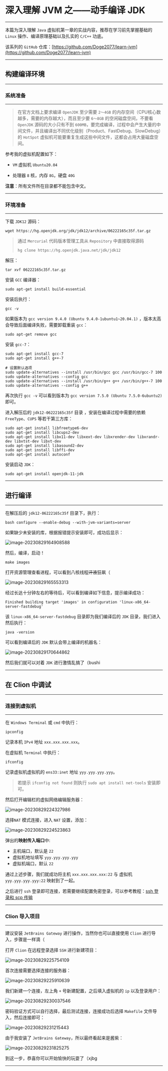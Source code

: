 # 深入理解 JVM 之——动手编译 JDK

****

本篇为深入理解 `Java` 虚拟机第一章的实战内容，推荐在学习前先掌握基础的 `Linux` 操作、编译原理基础以及扎实的 `C/C++` 功底。

该系列的 `GitHub` 仓库：[https://github.com/Doge2077/learn-jvm](https://github.com/Doge2077/learn-jvm)

****

## 构建编译环境

****

### 系统准备

****

> 在官方文档上要求编译 `OpenJDK` 至少需要 `2～4GB` 的内存空间（CPU核心数越多，需要的内存越大），而且至少要 `6～8GB` 的空闲磁盘空间，不要看 `OpenJDK` 源码的大小只有不到 `600MB`，要完成编译，过程中会产生大量的中间文件，并且编译出不同优化级别（Product、FastDebug、SlowDebug）的 `HotSpot` 虚拟机可能要重复生成这些中间文件，这都会占用大量磁盘空间。

参考我的虚拟机配置如下：

* `VM` 虚拟机 `Ubuntu20.04`

* 处理器 `8` 核，内存 `8G`，硬盘 `40G`

**注意**：所有文件所在目录都不能包含中文。

****

### 环境准备

****

下载 `JDK12` 源码：

```shell
wget https://hg.openjdk.org/jdk/jdk12/archive/06222165c35f.tar.gz
```

> 通过 `Mercurial` 代码版本管理工具从 `Repository` 中直接取得源码
>
> ```shell
> hg clone https://hg.openjdk.java.net/jdk/jdk12
> ```

解压：

```shell
tar xvf 06222165c35f.tar.gz
```

安装 `GCC` 编译器：

```shell
sudo apt-get install build-essential
```

安装后执行：

```shell
gcc -v
```

如果版本为 `gcc version 9.4.0 (Ubuntu 9.4.0-1ubuntu1~20.04.1)` ，版本太高会导致后面编译失败，需要卸载重装 `gcc`：

```shell
sudo apt-get remove gcc
```

安装 `gcc-7`：

```shell
sudo apt-get install gcc-7
sudo apt-get install g++-7

# 设置默认选项
sudo update-alternatives --install /usr/bin/gcc gcc /usr/bin/gcc-7 100
sudo update-alternatives --config gcc
sudo update-alternatives --install /usr/bin/g++ g++ /usr/bin/g++-7 100
sudo update-alternatives --config g++
```

再次执行 `gcc -v` 可以看到版本为 `gcc version 7.5.0 (Ubuntu 7.5.0-6ubuntu2)` 即可。

进入解压后的 `jdk12-06222165c35f` 目录 ，安装在编译过程中需要的依赖 `FreeType`、`CUPS` 等若干第三方库：

```shell
sudo apt-get install libfreetype6-dev
sudo apt-get install libcups2-dev
sudo apt-get install libx11-dev libxext-dev libxrender-dev libxrandr-dev libxtst-dev libxt-dev
sudo apt-get install libasound2-dev
sudo apt-get install libffi-dev 
sudo apt-get install autoconf
```

安装启动 `JDK`：

```shell
sudo apt-get install openjdk-11-jdk
```

****

## 进行编译

****

在解压后的 `jdk12-06222165c35f` 目录下，执行：

```shell
bash configure --enable-debug --with-jvm-variants=server
```

如果缺少未安装的库，根据报错提示安装即可，成功后显示：

![image-20230829164908588](https://image.itbaima.net/images/40/image-20230829162471905.png)

然后，编译，启动！

```shell
make images
```

打开资源管理查看进程，可以看到八核线程~~汗液~~狂飙（

![image-20230829165553313](https://image.itbaima.net/images/40/image-20230829164444852.png)

经过长达十分钟左右的等待后，可以看到编译如下信息，提示编译成功：

```shell
Finished building target 'images' in configuration 'linux-x86_64-server-fastdebug'
```

该 `linux-x86_64-server-fastdebug` 目录即为我们编译后的 `JDK` 目录，我们进入然后执行：

```shell
java -version
```

可以看到编译后的 `JDK` 默认会带上编译的机器名：

![image-20230829170644862](https://image.itbaima.net/images/40/image-2023082917756908.png)

然后我们就可以对着 `JDK` 进行激情乱搞了（bushi

****

## 在 Clion 中调试

****

### 连接到虚拟机

****

在 `Windows Terminal` 或 `cmd` 中执行：

```shell
ipconfig
```

记录本机 `IPv4` 地址 `xxx.xxx.xxx.xxx`。

在虚拟机 `Terminal` 中执行：

```shell
ifconfig
```

记录虚拟机虚拟机的 `ens33:inet` 地址 `yyy.yyy.yyy.yyy`。

> 若提示 `ifconfig not found` 则执行 `sudo apt install net-tools` 安装即可。

然后打开编辑栏的虚拟网络编辑服务器：

![image-20230829224327986](https://image.itbaima.net/images/40/image-20230829223203032.png)

选择`NAT` 模式连接，进入 `NAT` 设置，添加：

![image-20230829224523863](https://image.itbaima.net/images/40/image-2023082922295393.png)

弹出的**映射传入端口**中:

- 主机端口，默认是 `22`
- 虚拟机地址填写 `yyy.yyy.yyy.yyy`
- 虚拟机端口，默认 `22`

通过上述步骤，我们就成功将主机 `xxx.xxx.xxx.xxx:22` 与 虚拟机 `yyy.yyy.yyy.yyy:22` 映射到了一起。

之后进行 `ssh` 登录即可连接，若需要继续配置免密登录，可以参考教程：[ssh 登录和 scp 传输](https://lys2021.com/?p=784)

****

### Clion 导入项目

****

建议安装 `JetBrains Gateway` 进行操作，当然你也可以直接使用 `Clion` 进行导入，步骤是一样滴（

打开 `Clion` 在远程登录选择 `SSH` 进行新建项目：

![image-20230829225754109](https://image.itbaima.net/images/40/image-20230829229218578.png)

首次连接需要选择连接的服务器：

![image-20230829225910639](https://image.itbaima.net/images/40/image-20230829229601301.png)

我们新建一个连接，左上角 `+` 号新建配置，之后填入虚拟机的 `ip` 以及登录用户：

![image-20230829230037546](https://image.itbaima.net/images/40/image-20230829234651554.png)

密码验证方式可以自行选择，最后测试连接，连接成功后选择 `Makefile` 文件导入，然后连接即可：

![image-20230829231215443](https://image.itbaima.net/images/40/image-20230829231439414.png)

由于我安装了 `JetBrains Gateway`，所以最终看起来是酱紫：

![image-20230829231825275](https://image.itbaima.net/images/40/image-20230829236499870.png)

到这一步，恭喜你可以开始愉快的玩耍了（xjbg

****
